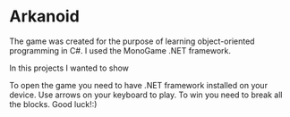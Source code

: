 # Arkanoid
The game was created for the purpose of learning object-oriented programming in C#.
I used the MonoGame .NET framework.

In this projects I wanted to show


To open the game you need to have .NET framework installed on your device. 
Use arrows on your keyboard to play. To win you need to break all the blocks. 
Good luck!:)

